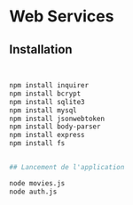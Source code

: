 # Web Services


## Installation

```bash


npm install inquirer
npm install bcrypt
npm install sqlite3
npm install mysql
npm install jsonwebtoken
npm install body-parser
npm install express
npm install fs


## Lancement de l'application

node movies.js
node auth.js


